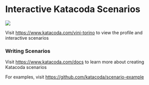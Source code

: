 # Interactive Katacoda Scenarios

[![](http://shields.katacoda.com/katacoda/vini-torino/count.svg)](https://www.katacoda.com/vini-torino "Get your profile on Katacoda.com")

Visit https://www.katacoda.com/vini-torino to view the profile and interactive scenarios

### Writing Scenarios
Visit https://www.katacoda.com/docs to learn more about creating Katacoda scenarios

For examples, visit https://github.com/katacoda/scenario-example
